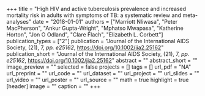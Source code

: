 +++
title = "High HIV and active tuberculosis prevalence and increased mortality risk in adults with symptoms of TB: a systematic review and meta-analyses"
date = "2018-01-01"
authors = ["Marriott Nliwasa", "Peter MacPherson", "Ankur Gupta-Wright", "Mphatso Mwapasa", "Katherine Horton", "Jon O Odland", "Clare Flach", "Elizabeth L. Corbett"]
publication_types = ["2"]
publication = "Journal of the International AIDS Society, (21), 7, _pp. e25162_, https://doi.org/10.1002/jia2.25162"
publication_short = "Journal of the International AIDS Society, (21), 7, _pp. e25162_, https://doi.org/10.1002/jia2.25162"
abstract = ""
abstract_short = ""
image_preview = ""
selected = false
projects = []
tags = []
url_pdf = "NA"
url_preprint = ""
url_code = ""
url_dataset = ""
url_project = ""
url_slides = ""
url_video = ""
url_poster = ""
url_source = ""
math = true
highlight = true
[header]
image = ""
caption = ""
+++
